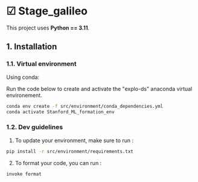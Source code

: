 # ☑ Stage_galileo
This project uses **Python == 3.11**.


## 1. Installation

### 1.1. Virtual environment
Using conda:

Run the code below to create and activate the "explo-ds" anaconda virtual environement.

```bash
conda env create -f src/environment/conda_dependencies.yml
conda activate Stanford_ML_formation_env
```
### 1.2. Dev guidelines

1. To update your environment, make sure to run :
```bash
pip install -r src/environment/requirements.txt
```

2. To format your code, you can run :
```bash
invoke format
```
